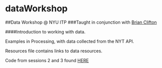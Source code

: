 dataWorkshop
============
##Data Workshop @ NYU ITP
###Taught in conjunction with [Brian Clifton](http://www.gihub.com/bclifton)

####Introduction to working with data.

Examples in Processing, with data collected from the NYT API.

Resources file contains links to data resources.

Code from sessions 2 and 3 found [HERE](https://github.com/bclifton/data_workshop_2014)

